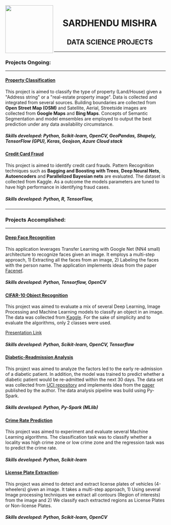 <img align="left" width="150" height="150" src="https://github.com/Sardhendu/Sardhendu.github.io/SAM.jpeg">

<center> <h1> SARDHENDU MISHRA </h1> </center>


<center> <h2>DATA SCIENCE PROJECTS</h2> </center>


------------------

### Projects Ongoing:

-----------------

#### [Property Classification](https://github.com/Sardhendu/PropertyClassification)
This project is aimed to classify the type of property (Land/House) given a "Address string" or a "real-estate property image". Data is collected and integrated from several sources. Building boundaries are collected from **Open Street Map (OSM)** and Satellite, Aerial, Streetside images are collected from **Google Maps** and **Bing Maps**. Concepts of Semantic Segmentation and model emsembles are employed to output the best prediction under any data availability circumstance.

##### Skills developed: Python, Scikit-learn, OpenCV, GeoPandas, Shapely, TensorFlow (GPU), Keras, Geojson, Azure Cloud stack

#### [Credit Card Fraud](https://github.com/Sardhendu/Data-Science-Projects/tree/master/CreditCardFraudDetection)
This project is aimed to identify credit card frauds. Pattern Recognition techniques such as **Bagging and Boosting with Trees**, **Deep Neural Nets**, **Autoencoders** and **Parallelized Bayesian nets** are evaluated. The dataset is collected from Kaggle. As a outcome the models parameters are tuned to have high performance in identifying fraud cases.

##### Skills developed: Python, R, TensorFlow, 

--------------------------

### Projects Accomplished:

-------------------------

#### [Deep Face Recognition](https://github.com/Sardhendu/DeepFaceRecognition)
This application leverages Transfer Learning with Google Net (NN4 small) architecture to recognize faces given an image. It employs a multi-step approach, 1) Extracting all the faces from an image, 2) Labeling the faces with the person name. The application implements ideas from the paper [Facenet](https://arxiv.org/pdf/1503.03832.pdf).  

##### Skills developed: Python, Tensorflow, OpenCV

#### [CIFAR-10 Object Recognition](https://github.com/Sardhendu/CIFAR10-Object-Recognition) 
This project was aimed to evaluate a mix of several Deep Learning, Image Processing and Machine Learning models to classify an object in an image. The data was collected from [Kaggle](https://www.kaggle.com/c/cifar-10). For the sake of simplicity and to evaluate the algorithms, only 2 classes were used.  

[Presentation Link](https://github.com/Sardhendu/CIFAR10-Object-Recognition/blob/master/Project-Presentation.pdf) 

##### Skills developed: Python, Scikit-learn, OpenCV, Tensorflow

 
#### [Diabetic-Readmission Analysis](https://github.com/Sardhendu/Data-Science-Projects/blob/master/Diabetic-Readmission/DiabeticReadmission-Spark.ipynb)
This project was aimed to analyze the factors led to the early re-admission of a diabetic patient. In addition, the model was trained to predict whether a diabetic patient would be re-admitted within the next 30 days. The data set was collected from [UCI repository](https://archive.ics.uci.edu/ml/index.php) and implements idea from the [paper](https://www.hindawi.com/journals/bmri/2014/781670/) published by the author. The data analysis pipeline was build using Py-Spark.

##### Skills developed: Python, Py-Spark (MLlib)

#### [Crime Rate Prediction](https://github.com/Sardhendu/Data-Science-Projects/blob/master/Diabetic-Readmission/DiabeticReadmission-Spark.ipynb)
This project was aimed to experiment and evaluate several Machine Learning algorithms. The classification task was to classify whether a locality was high crime zone or low crime zone and the regression task was to predict the crime rate.   

##### Skills developed: Python, Scikit-learn


#### [License Plate Extraction](https://github.com/Sardhendu/License-Plate-Detection): 
This project was aimed to detect and extract license plates of vehicles (4-wheelers) given an image. It takes a multi-step approach, 1) Using several Image processing techniques we extract all contours (Region of interests) from the image and 2) We classify each extracted regions as License Plates or Non-license Plates.

##### Skills developed: Python, Scikit-learn, OpenCV





